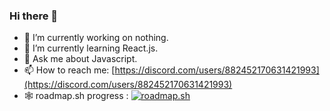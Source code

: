 ### Hi there 👋

- 🔭 I’m currently working on nothing.
- 🌱 I’m currently learning React.js.
- 💬 Ask me about Javascript.
- 📫 How to reach me: [https://discord.com/users/882452170631421993](https://discord.com/users/882452170631421993)
- 🕸️ roadmap.sh progress :
 [![roadmap.sh](https://api.roadmap.sh/v1-badge/wide/64fb26465ce9f4ca58a44524?variant=dark)](https://roadmap.sh) 
